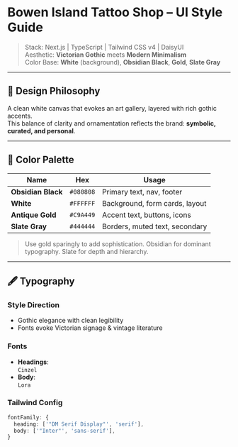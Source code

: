 # Bowen Island Tattoo Shop – UI Style Guide

> Stack: Next.js | TypeScript | Tailwind CSS v4 | DaisyUI  
> Aesthetic: **Victorian Gothic** meets **Modern Minimalism**  
> Color Base: **White** (background), **Obsidian Black**, **Gold**, **Slate Gray**

---

## 🖤 Design Philosophy

A clean white canvas that evokes an art gallery, layered with rich gothic accents.  
This balance of clarity and ornamentation reflects the brand: **symbolic, curated, and personal**.

---

## 🎨 Color Palette

| Name               | Hex        | Usage                            |
|--------------------|------------|----------------------------------|
| **Obsidian Black** | `#080808`  | Primary text, nav, footer        |
| **White**          | `#FFFFFF`  | Background, form cards, layout   |
| **Antique Gold**   | `#C9A449`  | Accent text, buttons, icons      |
| **Slate Gray**     | `#444444`  | Borders, muted text, secondary   |

> Use gold sparingly to add sophistication. Obsidian for dominant typography. Slate for depth and hierarchy.

---

## 🖋 Typography

### Style Direction
- Gothic elegance with clean legibility
- Fonts evoke Victorian signage & vintage literature

### Fonts
- **Headings**:  
 `Cinzel`
- **Body**:  
  `Lora`

### Tailwind Config
```ts
fontFamily: {
  heading: ['"DM Serif Display"', 'serif'],
  body: ['"Inter"', 'sans-serif'],
}
